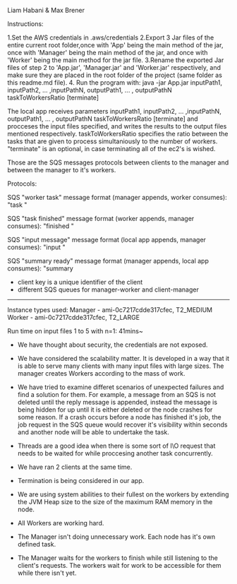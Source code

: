 Liam Habani & Max Brener

Instructions:

1.Set the AWS credentials in .aws/credentials
2.Export 3 Jar files of the entire current root folder,once with 'App' being the main method of the jar, once with 'Manager' being the main method of the jar, and once with 'Worker' being the main method for the jar file.
3.Rename the exported Jar files of step 2 to 'App.jar', 'Manager.jar' and 'Worker.jar' respectively, and make sure they are placed in the root folder of the project (same folder as this readme.md file).
4. Run the program with:
java -jar App.jar inputPath1, inputPath2, ... ,inputPathN, outputPath1, ... , outputPathN taskToWorkersRatio [terminate]

The local app receives parameters inputPath1, inputPath2, ... ,inputPathN, outputPath1, ... , outputPathN taskToWorkersRatio [terminate] and procceses the input files specified, and writes the results to the output files mentioned respectively. taskToWorkersRatio specifies the ratio between the tasks that are given to process simultaniously to the number of workers. "terminate" is an optional, in case terminating all of the ec2's is wished.

Those are the SQS messages protocols between clients to the manager and between the manager to it's workers.

Protocols:

SQS "worker task" message format (manager appends, worker consumes):
    "task <S3 key to input file>"

SQS "task finished" message format (worker appends, manager consumes):
    "finished <S3 key to summary file>"

SQS "input message" message format (local app appends, manager consumes):
    "input <client key> <S3 file path>"

SQS "summary ready" message format (manager appends, local app consumes):
    "summary <client key> <S3 file path>

* client key is a unique identifier of the client
* different SQS queues for manager-worker and client-manager
------------------------------------------
Instance types used:
Manager - ami-0c7217cdde317cfec,  T2_MEDIUM
Worker - ami-0c7217cdde317cfec, T2_LARGE

Run time on input files 1 to 5 with n=1: 41mins~

* We have thought about security, the credentials are not exposed.

* We have considered the scalability matter. It is developed in a way that it is able to serve many clients with many input files with large sizes. The manager creates Workers according to the mass of work.

* We have tried to examine differet scenarios of unexpected failures and find a solution for them. For example, a message from an SQS is not deleted until the reply message is appended, instead the message is being hidden for up until it is either deleted or the node crashes for some reason. If a crash occurs before a node has finished it's job, the job request in the SQS queue would recover it's visibility within seconds and another node will be able to undertake the task.

* Threads are a good idea when there is some sort of I\O request that needs to be waited for while proccesing another task concurrently.

* We have ran 2 clients at the same time.

* Termination is being considered in our app.

* We are using system abilities to their fullest on the workers by extending the JVM Heap size to the size of the maximum RAM memory in the node.

* All Workers are working hard.

* The Manager isn't doing unnecessary work. Each node has it's own defined task.

* The Manager waits for the workers to finish while still listening to the client's requests. The workers wait for work to be accessible for them while there isn't yet.
